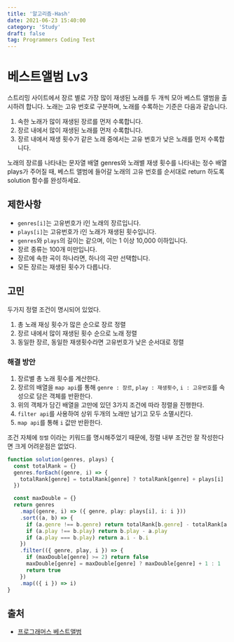 ```yaml
---
title: '알고리즘-Hash'
date: 2021-06-23 15:40:00
category: 'Study'
draft: false
tag: Programmers Coding Test
---
```


# 베스트앨범 Lv3

스트리밍 사이트에서 장르 별로 가장 많이 재생된 노래를 두 개씩 모아 베스트 앨범을 출시하려 합니다. 노래는 고유 번호로 구분하며, 노래를 수록하는 기준은 다음과 같습니다.

1. 속한 노래가 많이 재생된 장르를 먼저 수록합니다.
2. 장르 내에서 많이 재생된 노래를 먼저 수록합니다.
3. 장르 내에서 재생 횟수가 같은 노래 중에서는 고유 번호가 낮은 노래를 먼저 수록합니다.

노래의 장르를 나타내는 문자열 배열 genres와 노래별 재생 횟수를 나타내는 정수 배열 plays가 주어질 때, 베스트 앨범에 들어갈 노래의 고유 번호를 순서대로 return 하도록 solution 함수를 완성하세요.

## 제한사항

- `genres[i]`는 고유번호가 i인 노래의 장르입니다.
- `plays[i]`는 고유번호가 i인 노래가 재생된 횟수입니다.
- `genres`와 `plays`의 길이는 같으며, 이는 1 이상 10,000 이하입니다.
- 장르 종류는 100개 미만입니다.
- 장르에 속한 곡이 하나라면, 하나의 곡만 선택합니다.
- 모든 장르는 재생된 횟수가 다릅니다.

## 고민

두가지 정렬 조건이 명시되어 있었다.

1. 총 노래 재싱 횟수가 많은 순으로 장르 정렬
2. 장르 내에서 많이 재생된 횟수 순으로 노래 정렬
3. 동일한 장르, 동일한 재생횟수라면 고유번호가 낮은 순서대로 정렬

### 해결 방안

1. 장르별 총 노래 횟수를 계산한다.
2. 장르의 배열을 `map api`를 통해 `genre : 장르`, `play : 재생횟수`, `i : 고유번호`를 속성으로 담은 객체를 반환한다.
3. 위의 객체가 담긴 배열을 고만에 있던 3가지 조건에 따라 정렬을 진행한다.
4. `filter api`를 사용하여 상위 두개의 노래만 남기고 모두 소멸시킨다.
5. `map api`를 통해 `i` 값만 반환한다.

조건 자체에 `정렬` 이라는 키워드를 명시해주었기 때문에, 정렬 내부 조건만 잘 작성한다면 크게 어려운점은 없었다.

```ts
function solution(genres, plays) {
  const totalRank = {}
  genres.forEach((genre, i) => {
    totalRank[genre] = totalRank[genre] ? totalRank[genre] + plays[i] : plays[i]
  })

  const maxDouble = {}
  return genres
    .map((genre, i) => ({ genre, play: plays[i], i: i }))
    .sort((a, b) => {
      if (a.genre !== b.genre) return totalRank[b.genre] - totalRank[a.genre]
      if (a.play !== b.play) return b.play - a.play
      if (a.play === b.play) return a.i - b.i
    })
    .filter(({ genre, play, i }) => {
      if (maxDouble[genre] >= 2) return false
      maxDouble[genre] = maxDouble[genre] ? maxDouble[genre] + 1 : 1
      return true
    })
    .map(({ i }) => i)
}
```

## 출처

- [프로그래머스 베스트앨범](https://programmers.co.kr/learn/courses/30/lessons/42579)
